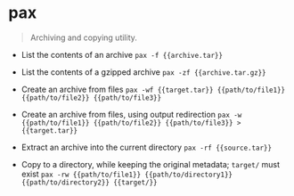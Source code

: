 # pax
> Archiving and copying utility.

- List the contents of an archive
`pax -f {{archive.tar}}`

- List the contents of a gzipped archive
`pax -zf {{archive.tar.gz}}`

- Create an archive from files
`pax -wf {{target.tar}} {{path/to/file1}} {{path/to/file2}} {{path/to/file3}}`

- Create an archive from files, using output redirection
`pax -w {{path/to/file1}} {{path/to/file2}} {{path/to/file3}} > {{target.tar}}`

- Extract an archive into the current directory
`pax -rf {{source.tar}}`

- Copy to a directory, while keeping the original metadata; `target/` must exist
`pax -rw {{path/to/file1}} {{path/to/directory1}} {{path/to/directory2}} {{target/}}`
